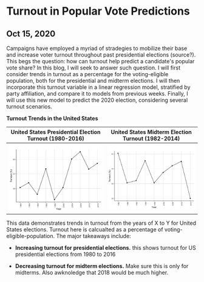 # Turnout in Popular Vote Predictions
## Oct 15, 2020

Campaigns have employed a myriad of stradegies to mobilize their base and increase voter turnout throughout past presidential elections (source?). This begs the question: how can turnout help predict a candidate's popular vote share? In this blog, I will seek to answer such question. I will first consider trends in turnout as a percentage for the voting-eligible population, both for the presidential and midterm elections. I will then incorporate this turnout variable in a linear regression model, stratified by party affiliation, and compare it to models from previous weeks. Finally, I will use this new model to predict the 2020 election, considering several turnout scenarios. 

**Turnout Trends in the United States**

United States Presidential Election Turnout (1980-2016)  |  United States Midterm Election Turnout (1982-2014)
:-------------------------:|:-------------------------:
![](Turnout1.png)|![](Turnout2.png)

This data demonstrates trends in turnout from the years of X to Y for United States elections. Turnout here is calcualted as a percentage of voting-eligible-population. The major takeaways include: 

* **Increasing turnout for presidential elections.** this shows turnout for US presidential elections from 1980 to 2016

* **Decreasing turnout for midterm elections.** Make sure this is only for midterms. Also awknoledge that 2018 would be much higher. 

